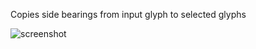 Copies side bearings from input glyph to selected glyphs

![screenshot](https://github.com/jtanadi/RoboFontScripts/blob/master/copy_sidebearings/Screen%20Shot%202017-08-29%20at%203.33.24%20PM.png)
